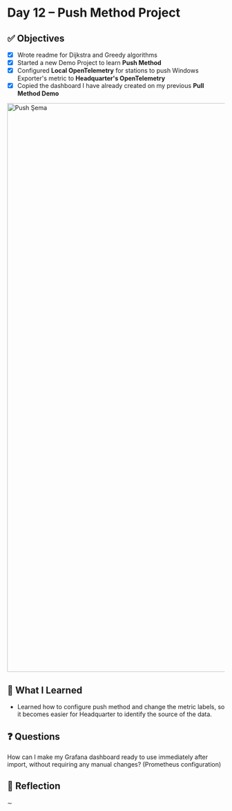 # Day 12 – Push Method Project

## ✅ Objectives
- [x] Wrote readme for Dijkstra and Greedy algorithms
- [x] Started a new Demo Project to learn **Push Method**
- [x] Configured **Local OpenTelemetry** for stations to push Windows Exporter's metric to **Headquarter's OpenTelemetry**
- [x] Copied the dashboard I have already created on my previous **Pull Method Demo**
<img width="1943" height="1314" alt="Push Şema" src="https://github.com/user-attachments/assets/fbfa452f-f6d3-49a8-a425-43f1f9d8a458" />



## 📘 What I Learned

* Learned how to configure push method and change the metric labels, so it becomes easier for Headquarter to identify the source of the data. 

## ❓ Questions
How can I make my Grafana dashboard ready to use immediately after import, without requiring any manual changes? (Prometheus configuration)

## 💬 Reflection
∼
